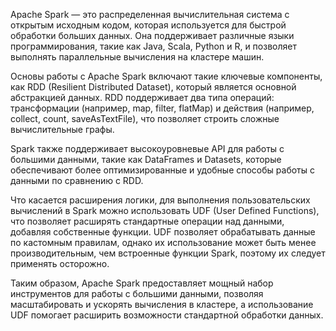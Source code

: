 Apache Spark — это распределенная вычислительная система с открытым исходным кодом, которая используется для быстрой обработки больших данных. Она поддерживает различные языки программирования, такие как Java, Scala, Python и R, и позволяет выполнять параллельные вычисления на кластере машин.

Основы работы с Apache Spark включают такие ключевые компоненты, как RDD (Resilient Distributed Dataset), который является основной абстракцией данных. RDD поддерживает два типа операций: трансформации (например, map, filter, flatMap) и действия (например, collect, count, saveAsTextFile), что позволяет строить сложные вычислительные графы.

Spark также поддерживает высокоуровневые API для работы с большими данными, такие как DataFrames и Datasets, которые обеспечивают более оптимизированные и удобные способы работы с данными по сравнению с RDD.

Что касается расширения логики, для выполнения пользовательских вычислений в Spark можно использовать UDF (User Defined Functions), что позволяет расширять стандартные операции над данными, добавляя собственные функции. UDF позволяет обрабатывать данные по кастомным правилам, однако их использование может быть менее производительным, чем встроенные функции Spark, поэтому их следует применять осторожно.

Таким образом, Apache Spark предоставляет мощный набор инструментов для работы с большими данными, позволяя масштабировать и ускорять вычисления в кластере, а использование UDF помогает расширить возможности стандартной обработки данных.